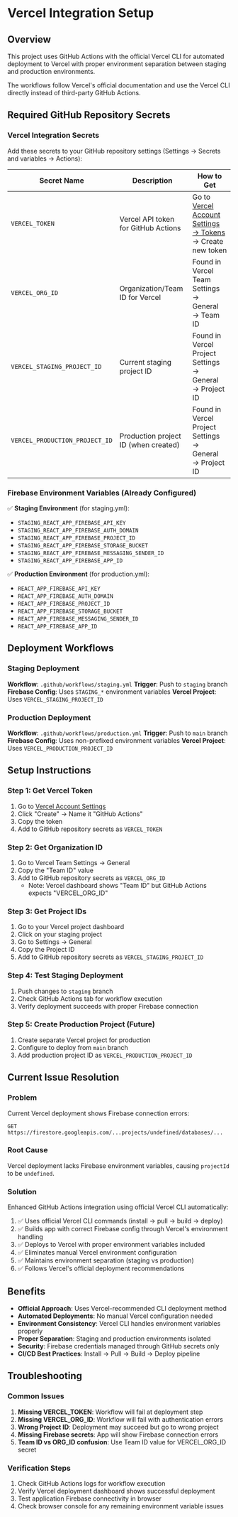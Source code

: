 # Vercel Integration Setup

## Overview
This project uses GitHub Actions with the official Vercel CLI for automated deployment to Vercel with proper environment separation between staging and production environments.

The workflows follow Vercel's official documentation and use the Vercel CLI directly instead of third-party GitHub Actions.

## Required GitHub Repository Secrets

### Vercel Integration Secrets
Add these secrets to your GitHub repository settings (Settings → Secrets and variables → Actions):

| Secret Name | Description | How to Get |
|-------------|-------------|------------|
| `VERCEL_TOKEN` | Vercel API token for GitHub Actions | Go to [Vercel Account Settings → Tokens](https://vercel.com/account/tokens) → Create new token |
| `VERCEL_ORG_ID` | Organization/Team ID for Vercel | Found in Vercel Team Settings → General → Team ID |
| `VERCEL_STAGING_PROJECT_ID` | Current staging project ID | Found in Vercel Project Settings → General → Project ID |
| `VERCEL_PRODUCTION_PROJECT_ID` | Production project ID (when created) | Found in Vercel Project Settings → General → Project ID |

### Firebase Environment Variables (Already Configured)
✅ **Staging Environment** (for staging.yml):
- `STAGING_REACT_APP_FIREBASE_API_KEY`
- `STAGING_REACT_APP_FIREBASE_AUTH_DOMAIN`
- `STAGING_REACT_APP_FIREBASE_PROJECT_ID`
- `STAGING_REACT_APP_FIREBASE_STORAGE_BUCKET`
- `STAGING_REACT_APP_FIREBASE_MESSAGING_SENDER_ID`
- `STAGING_REACT_APP_FIREBASE_APP_ID`

✅ **Production Environment** (for production.yml):
- `REACT_APP_FIREBASE_API_KEY`
- `REACT_APP_FIREBASE_AUTH_DOMAIN`
- `REACT_APP_FIREBASE_PROJECT_ID`
- `REACT_APP_FIREBASE_STORAGE_BUCKET`
- `REACT_APP_FIREBASE_MESSAGING_SENDER_ID`
- `REACT_APP_FIREBASE_APP_ID`

## Deployment Workflows

### Staging Deployment
**Workflow**: `.github/workflows/staging.yml`
**Trigger**: Push to `staging` branch
**Firebase Config**: Uses `STAGING_*` environment variables
**Vercel Project**: Uses `VERCEL_STAGING_PROJECT_ID`

### Production Deployment
**Workflow**: `.github/workflows/production.yml`
**Trigger**: Push to `main` branch
**Firebase Config**: Uses non-prefixed environment variables
**Vercel Project**: Uses `VERCEL_PRODUCTION_PROJECT_ID`

## Setup Instructions

### Step 1: Get Vercel Token
1. Go to [Vercel Account Settings](https://vercel.com/account/tokens)
2. Click "Create" → Name it "GitHub Actions"
3. Copy the token
4. Add to GitHub repository secrets as `VERCEL_TOKEN`

### Step 2: Get Organization ID
1. Go to Vercel Team Settings → General
2. Copy the "Team ID" value
3. Add to GitHub repository secrets as `VERCEL_ORG_ID`
   - Note: Vercel dashboard shows "Team ID" but GitHub Actions expects "VERCEL_ORG_ID"

### Step 3: Get Project IDs
1. Go to your Vercel project dashboard
2. Click on your staging project
3. Go to Settings → General
4. Copy the Project ID
5. Add to GitHub repository secrets as `VERCEL_STAGING_PROJECT_ID`

### Step 4: Test Staging Deployment
1. Push changes to `staging` branch
2. Check GitHub Actions tab for workflow execution
3. Verify deployment succeeds with proper Firebase connection

### Step 5: Create Production Project (Future)
1. Create separate Vercel project for production
2. Configure to deploy from `main` branch
3. Add production project ID as `VERCEL_PRODUCTION_PROJECT_ID`

## Current Issue Resolution

### Problem
Current Vercel deployment shows Firebase connection errors:
```
GET https://firestore.googleapis.com/...projects/undefined/databases/...
```

### Root Cause
Vercel deployment lacks Firebase environment variables, causing `projectId` to be `undefined`.

### Solution
Enhanced GitHub Actions integration using official Vercel CLI automatically:
1. ✅ Uses official Vercel CLI commands (install → pull → build → deploy)
2. ✅ Builds app with correct Firebase config through Vercel's environment handling
3. ✅ Deploys to Vercel with proper environment variables included
4. ✅ Eliminates manual Vercel environment configuration
5. ✅ Maintains environment separation (staging vs production)
6. ✅ Follows Vercel's official deployment recommendations

## Benefits
- **Official Approach**: Uses Vercel-recommended CLI deployment method
- **Automated Deployments**: No manual Vercel configuration needed
- **Environment Consistency**: Vercel CLI handles environment variables properly
- **Proper Separation**: Staging and production environments isolated
- **Security**: Firebase credentials managed through GitHub secrets only
- **CI/CD Best Practices**: Install → Pull → Build → Deploy pipeline

## Troubleshooting

### Common Issues
1. **Missing VERCEL_TOKEN**: Workflow will fail at deployment step
2. **Missing VERCEL_ORG_ID**: Workflow will fail with authentication errors
3. **Wrong Project ID**: Deployment may succeed but go to wrong project
4. **Missing Firebase secrets**: App will show Firebase connection errors
5. **Team ID vs ORG_ID confusion**: Use Team ID value for VERCEL_ORG_ID secret

### Verification Steps
1. Check GitHub Actions logs for workflow execution
2. Verify Vercel deployment dashboard shows successful deployment
3. Test application Firebase connectivity in browser
4. Check browser console for any remaining environment variable issues